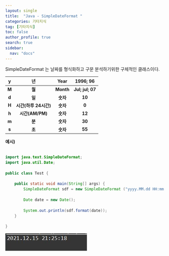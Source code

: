 ```yaml
---
layout: single
title:  "Java - SimpleDateFormat "
categories: 기타지식
tag: [기타지식]
toc: false
author_profile: true
search: true
sidebar:
  nav: "docs"
---
```


SimpleDateFormat 는 날짜를 형식화하고 구문 분석하기위한 구체적인 클래스이다.

|   y   |          년           |   Year    |     1996; 96     |
| :---: | :-------------------: | :-------: | :--------------: |
| **M** |        **월**         | **Month** | **Jul; jul; 07** |
| **d** |        **일**         | **숫자**  |      **10**      |
| **H** | **시간(하루 24시간)** | **숫자**  |      **0**       |
| **h** |    **시간(AM/PM)**    | **숫자**  |      **12**      |
| **m** |        **분**         | **숫자**  |      **30**      |
| **s** |        **초**         | **숫자**  |      **55**      |



**예시)**

```java

import java.text.SimpleDateFormat;
import java.util.Date;

public class Test {

	public static void main(String[] args) {
		SimpleDateFormat sdf = new SimpleDateFormat ("yyyy.MM.dd HH:mm:ss");
		
		Date date = new Date();
		
		System.out.println(sdf.format(date));
	}

}
```

![오늘](/assets/images/오늘.JPG)

